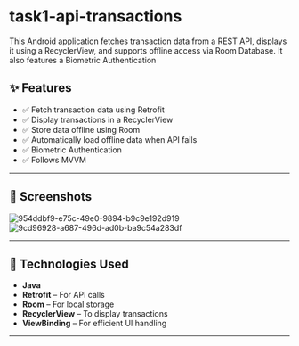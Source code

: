 # task1-api-transactions
This Android application fetches transaction data from a REST API, displays it using a RecyclerView, and supports offline access via Room Database. It also features a Biometric Authentication 

## ✨ Features

- ✅ Fetch transaction data using Retrofit
- ✅ Display transactions in a RecyclerView
- ✅ Store data offline using Room
- ✅ Automatically load offline data when API fails
- ✅ Biometric Authentication
- ✅ Follows MVVM 

---

## 📱 Screenshots
![954ddbf9-e75c-49e0-9894-b9c9e192d919](https://github.com/user-attachments/assets/272d6637-48ed-426b-9caf-fba77c1c16b4)
![9cd96928-a687-496d-ad0b-ba9c54a283df](https://github.com/user-attachments/assets/15b43560-292a-4434-8199-18f1d8d706e0)


---

## 🚀 Technologies Used

- **Java**
- **Retrofit** – For API calls
- **Room** – For local storage
- **RecyclerView** – To display transactions
- **ViewBinding** – For efficient UI handling

---
